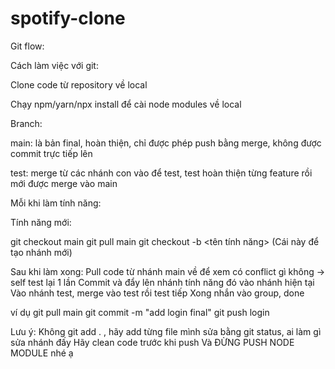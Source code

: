 # spotify-clone

Git flow:

Cách làm việc với git:

Clone code từ repository về local 

Chạy npm/yarn/npx install để cài node modules về local


Branch: 

main: là bản final, hoàn thiện, chỉ được phép push bằng merge, không được commit trực tiếp lên

test: merge từ các nhánh con vào để test, test hoàn thiện từng feature rồi mới được merge vào main

Mỗi khi làm tính năng:

Tính năng mới: 

git checkout main
git pull <remote> main
git checkout -b <tên tính năng> (Cái này để tạo nhánh mới)

Sau khi làm xong:
Pull code từ nhánh main về để xem có conflict gì không -> self test lại 1 lần
Commit và đẩy lên nhánh tính năng đó vào nhánh hiện tại
Vào nhánh test, merge vào test rồi test tiếp
Xong nhắn vào group, done

ví dụ 
git pull <remote> main
git commit -m "add login final"
git push <remote> login

Lưu ý: 
Không git add . , hãy add từng file mình sửa bằng git status, ai làm gì sửa nhánh đấy
Hãy clean code trước khi push
Và ĐỪNG PUSH NODE MODULE nhé ạ
